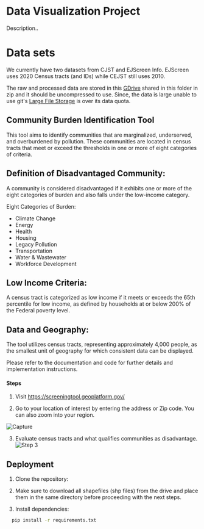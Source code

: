 
# Data Visualization Project

Description..


# Data sets


We currently have two datasets from CJST and EJScreen Info. EJScreen uses 2020 Census tracts (and IDs) while CEJST still uses 2010. 

The raw and processed data are stored in this  [GDrive](https://drive.google.com/drive/folders/1DW8KQmTR1pHRw7dMYcizVAe9a-mCl3zr) shared in this folder in zip and it should be uncompressed to use. Since, the data is large unable to use git's [Large File Storage](https://docs.github.com/en/repositories/working-with-files/managing-large-files/about-large-files-on-github) is over its data quota.



## Community Burden Identification Tool

This tool aims to identify communities that are marginalized, underserved, and overburdened by pollution. These communities are located in census tracts that meet or exceed the thresholds in one or more of eight categories of criteria.

## Definition of Disadvantaged Community:
A community is considered disadvantaged if it exhibits one or more of the eight categories of burden and also falls under the low-income category.

Eight Categories of Burden:

- Climate Change
- Energy
- Health
- Housing
- Legacy Pollution
- Transportation
- Water & Wastewater
- Workforce Development

## Low Income Criteria:
A census tract is categorized as low income if it meets or exceeds the 65th percentile for low income, as defined by households at or below 200% of the Federal poverty level.

## Data and Geography:
The tool utilizes census tracts, representing approximately 4,000 people, as the smallest unit of geography for which consistent data can be displayed.

Please refer to the documentation and code for further details and implementation instructions.

#### Steps 

1. Visit https://screeningtool.geoplatform.gov/

2. Go to your location of interest by entering the address or Zip code. You can also zoom into your region.

![Capture](https://github.com/sci4ga/ej_tools_and_data_exploration/assets/133727441/1918eb82-21b5-49ae-a2a2-613000b306e5)

3. Evaluate census tracts and what qualifies communities as disadvantage.
![Step 3](https://github.com/sci4ga/ej_tools_and_data_exploration/assets/133727441/dbf847aa-c550-413c-a66e-0c72dca20ba8)


## Deployment

1. Clone the repository:

2. Make sure to download all shapefiles (shp files) from the drive and place them in the same directory before proceeding with the next steps.

3. Install dependencies:
```bash
  pip install -r requirements.txt
```
